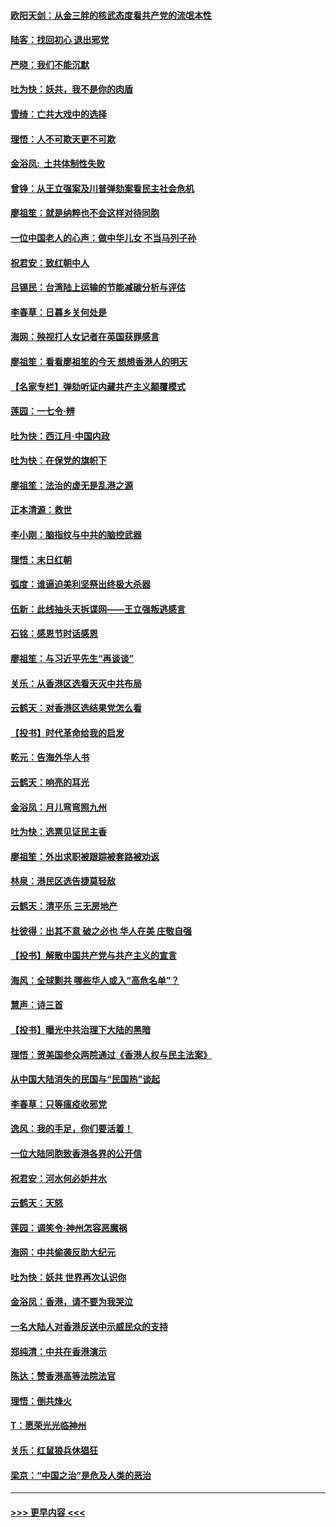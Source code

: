 #### [欧阳天剑：从金三胖的核武态度看共产党的流氓本性](../pages/nsc993/n11702238.md?t=12061455) 
#### [陆客：找回初心 退出邪党](../pages/nsc993/n11702213.md?t=12061455) 
#### [严晓：我们不能沉默](../pages/nsc993/n11702110.md?t=12061455) 
#### [吐为快：妖共，我不是你的肉盾](../pages/nsc993/n11701366.md?t=12061455) 
#### [雪绮：亡共大戏中的选择](../pages/nsc993/n11699922.md?t=12061455) 
#### [理悟：人不可欺天更不可欺](../pages/nsc993/n11699657.md?t=12061455) 
#### [金浴凤:  土共体制性失败](../pages/nsc993/n11699361.md?t=12061455) 
#### [曾铮：从王立强案及川普弹劾案看民主社会危机](../pages/nsc993/n11699318.md?t=12061455) 
#### [廖祖笙：就是纳粹也不会这样对待同胞](../pages/nsc993/n11697658.md?t=12061455) 
#### [一位中国老人的心声：做中华儿女 不当马列子孙](../pages/nsc993/n11697525.md?t=12061455) 
#### [祝君安：致红朝中人](../pages/nsc993/n11697518.md?t=12061455) 
#### [吕锡民：台湾陆上运输的节能减碳分析与评估](../pages/nsc993/n11694983.md?t=12061455) 
#### [李春草：日暮乡关何处是](../pages/nsc993/n11694805.md?t=12061455) 
#### [海网：殃视打人女记者在英国获罪感言](../pages/nsc993/n11693832.md?t=12061455) 
#### [廖祖笙：看看廖祖笙的今天 想想香港人的明天](../pages/nsc993/n11693707.md?t=12061455) 
#### [【名家专栏】弹劾听证内藏共产主义颠覆模式](../pages/nsc993/n11693563.md?t=12061455) 
#### [莲园：一七令‧辨](../pages/nsc993/n11692558.md?t=12061455) 
#### [吐为快：西江月·中国内政](../pages/nsc993/n11692071.md?t=12061455) 
#### [吐为快：在保党的旗帜下](../pages/nsc993/n11691188.md?t=12061455) 
#### [廖祖笙：法治的虚无是乱港之源](../pages/nsc993/n11690605.md?t=12061455) 
#### [正本清源：救世](../pages/nsc993/n11689134.md?t=12061455) 
#### [李小刚：脑指纹与中共的脑控武器](../pages/nsc993/n11688900.md?t=12061455) 
#### [理悟：末日红朝](../pages/nsc993/n11688829.md?t=12061455) 
#### [弧度：谁逼迫美利坚祭出终极大杀器](../pages/nsc993/n11688735.md?t=12061455) 
#### [伍新：此线抽头天拆谍网——王立强叛逃感言](../pages/nsc993/n11687981.md?t=12061455) 
#### [石铭：感恩节时话感恩](../pages/nsc993/n11687568.md?t=12061455) 
#### [廖祖笙：与习近平先生“再谈谈”](../pages/nsc993/n11687005.md?t=12061455) 
#### [关乐：从香港区选看天灭中共布局](../pages/nsc993/n11686647.md?t=12061455) 
#### [云鹤天：对香港区选结果党怎么看](../pages/nsc993/n11686216.md?t=12061455) 
#### [【投书】时代革命给我的启发](../pages/nsc993/n11684287.md?t=12061455) 
#### [乾元：告海外华人书](../pages/nsc993/n11684044.md?t=12061455) 
#### [云鹤天：响亮的耳光](../pages/nsc993/n11684254.md?t=12061455) 
#### [金浴凤：月儿弯弯照九州](../pages/nsc993/n11684231.md?t=12061455) 
#### [吐为快：选票见证民主香](../pages/nsc993/n11684206.md?t=12061455) 
#### [廖祖笙：外出求职被跟踪被套路被劝返](../pages/nsc993/n11683874.md?t=12061455) 
#### [林泉：港民区选告捷莫轻敌](../pages/nsc993/n11683930.md?t=12061455) 
#### [云鹤天：清平乐 三无房地产](../pages/nsc993/n11681521.md?t=12061455) 
#### [杜彼得：出其不意 破之必也 华人在美 庄敬自强](../pages/nsc993/n11679554.md?t=12061455) 
#### [【投书】解散中国共产党与共产主义的宣言](../pages/nsc993/n11679177.md?t=12061455) 
#### [海风：全球剿共 哪些华人或入“高危名单”？](../pages/nsc993/n11678617.md?t=12061455) 
#### [慧声：诗三首](../pages/nsc993/n11678848.md?t=12061455) 
#### [【投书】曝光中共治理下大陆的黑暗](../pages/nsc993/n11678674.md?t=12061455) 
#### [理悟：贺美国参众两院通过《香港人权与民主法案》](../pages/nsc993/n11678104.md?t=12061455) 
#### [从中国大陆消失的民国与“民国热”谈起](../pages/nsc993/n11678075.md?t=12061455) 
#### [李春草：只等瘟疫收邪党](../pages/nsc993/n11677308.md?t=12061455) 
#### [逸风：我的手足，你们要活着！](../pages/nsc993/n11676352.md?t=12061455) 
#### [一位大陆同胞致香港各界的公开信](../pages/nsc993/n11675761.md?t=12061455) 
#### [祝君安：河水何必妒井水](../pages/nsc993/n11675746.md?t=12061455) 
#### [云鹤天：天怒](../pages/nsc993/n11675718.md?t=12061455) 
#### [莲园：调笑令‧神州怎容恶魔祸](../pages/nsc993/n11675648.md?t=12061455) 
#### [海网：中共偷袭反助大纪元](../pages/nsc993/n11673515.md?t=12061455) 
#### [吐为快：妖共 世界再次认识你](../pages/nsc993/n11673506.md?t=12061455) 
#### [金浴凤：香港，请不要为我哭泣](../pages/nsc993/n11673248.md?t=12061455) 
#### [一名大陆人对香港反送中示威民众的支持](../pages/nsc993/n11672615.md?t=12061455) 
#### [郑纯清：中共在香港演示](../pages/nsc993/n11670539.md?t=12061455) 
#### [陈达：赞香港高等法院法官](../pages/nsc993/n11669542.md?t=12061455) 
#### [理悟：倒共烽火](../pages/nsc993/n11668844.md?t=12061455) 
#### [T：愿荣光光临神州](../pages/nsc993/n11668421.md?t=12061455) 
#### [关乐：红鼠狼兵休猖狂](../pages/nsc993/n11668378.md?t=12061455) 
#### [梁京：“中国之治”是危及人类的恶治](../pages/nsc993/n11668328.md?t=12061455) 

----
#### [ >>> 更早内容 <<< ](../indexes/nsc993-earlier.md)
